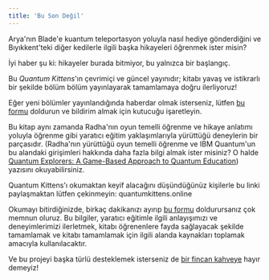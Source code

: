 ```yaml
---
title: 'Bu Son Değil'
---
```



Arya'nın Blade'e kuantum teleportasyon yoluyla nasıl hediye gönderdiğini ve Bıyıkkent'teki diğer kedilerle ilgili başka hikayeleri öğrenmek ister misin?


İyi haber şu ki: hikayeler burada bitmiyor, bu yalnızca bir başlangıç.

Bu *Quantum Kittens*'ın çevrimiçi ve güncel yayınıdır; kitabı yavaş ve istikrarlı bir şekilde bölüm bölüm yayınlayarak tamamlamaya doğru ilerliyoruz!

Eğer yeni bölümler yayınlandığında haberdar olmak isterseniz, lütfen [bu formu](https://airtable.com/shrTIeiVZWHm2OTVw) doldurun ve bildirim almak için kutucuğu işaretleyin.

Bu kitap aynı zamanda Radha'nın oyun temelli öğrenme ve hikaye anlatımı yoluyla öğrenme gibi yaratıcı eğitim yaklaşımlarıyla yürüttüğü deneylerin bir parçasıdır. (Radha'nın yürüttüğü oyun temelli öğrenme ve IBM Quantum'un bu alandaki girişimleri hakkında daha fazla bilgi almak ister misiniz? O halde  [Quantum Explorers: A Game-Based Approach to Quantum Education](https://medium.com/qiskit/quantum-explorers-a-game-based-approach-to-quantum-education-9b84d0a0ba46)) yazısını okuyabilirsiniz.

Quantum Kittens'ı okumaktan keyif alacağını düşündüğünüz kişilerle bu linki paylaşmaktan lütfen çekinmeyin: quantumkittens.online

Okumayı bitirdiğinizde, birkaç dakikanızı ayırıp [bu formu](https://airtable.com/shrTIeiVZWHm2OTVw) doldurursanız çok memnun oluruz. Bu bilgiler, yaratıcı eğitimle ilgili anlayışımızı ve deneyimlerimizi ilerletmek, kitabı öğrenenlere fayda sağlayacak şekilde tamamlamak ve kitabı tamamlamak için ilgili alanda kaynakları toplamak amacıyla kullanılacaktır.

Ve bu projeyi başka türlü desteklemek isterseniz de [ bir fincan kahveye](https://ko-fi.com/quantumkittens) hayır demeyiz!
